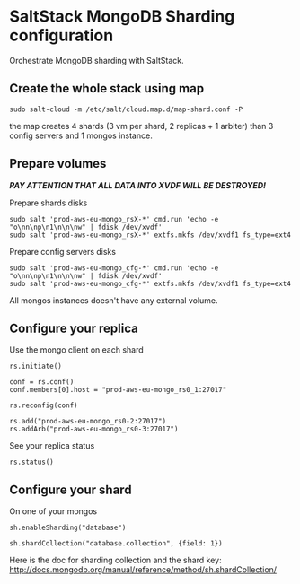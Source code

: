 # SaltStack MongoDB Sharding configuration

Orchestrate MongoDB sharding with SaltStack.

## Create the whole stack using map

```
sudo salt-cloud -m /etc/salt/cloud.map.d/map-shard.conf -P
```

the map creates 4 shards (3 vm per shard, 2 replicas + 1 arbiter) than 3 config servers and 1 mongos instance.

## Prepare volumes

***PAY ATTENTION THAT ALL DATA INTO XVDF WILL BE DESTROYED!***

Prepare shards disks

```
sudo salt 'prod-aws-eu-mongo_rsX-*' cmd.run 'echo -e "o\nn\np\n1\n\n\nw" | fdisk /dev/xvdf'
sudo salt 'prod-aws-eu-mongo_rsX-*' extfs.mkfs /dev/xvdf1 fs_type=ext4
```

Prepare config servers disks

```
sudo salt 'prod-aws-eu-mongo_cfg-*' cmd.run 'echo -e "o\nn\np\n1\n\n\nw" | fdisk /dev/xvdf'
sudo salt 'prod-aws-eu-mongo_cfg-*' extfs.mkfs /dev/xvdf1 fs_type=ext4
```

All mongos instances doesn't have any external volume.

## Configure your replica

Use the mongo client on each shard

```
rs.initiate()

conf = rs.conf()
conf.members[0].host = "prod-aws-eu-mongo_rs0_1:27017"

rs.reconfig(conf)

rs.add("prod-aws-eu-mongo_rs0-2:27017")
rs.addArb("prod-aws-eu-mongo_rs0-3:27017")
```

See your replica status


```
rs.status()
```

## Configure your shard

On one of your mongos

```
sh.enableSharding("database")

sh.shardCollection("database.collection", {field: 1})
```

Here is the doc for sharding collection and the shard key:
http://docs.mongodb.org/manual/reference/method/sh.shardCollection/

